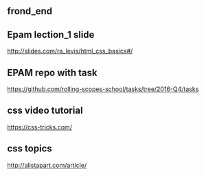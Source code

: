 ## frond_end
## Epam lection_1 slide 
http://slides.com/ra_levis/html_css_basics#/
## EPAM repo with task
https://github.com/rolling-scopes-school/tasks/tree/2016-Q4/tasks
## css video tutorial 
https://css-tricks.com/
## css topics
http://alistapart.com/article/

